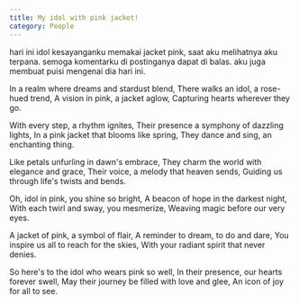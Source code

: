 ```yaml
---
title: My idol with pink jacket!
category: People
---
```

hari ini idol kesayanganku memakai jacket pink, saat aku melihatnya aku terpana. semoga komentarku di postinganya dapat di balas. aku juga membuat puisi mengenai dia hari ini.

<!-- more -->

In a realm where dreams and stardust blend,
There walks an idol, a rose-hued trend,
A vision in pink, a jacket aglow,
Capturing hearts wherever they go.

With every step, a rhythm ignites,
Their presence a symphony of dazzling lights,
In a pink jacket that blooms like spring,
They dance and sing, an enchanting thing.

Like petals unfurling in dawn's embrace,
They charm the world with elegance and grace,
Their voice, a melody that heaven sends,
Guiding us through life's twists and bends.

Oh, idol in pink, you shine so bright,
A beacon of hope in the darkest night,
With each twirl and sway, you mesmerize,
Weaving magic before our very eyes.

A jacket of pink, a symbol of flair,
A reminder to dream, to do and dare,
You inspire us all to reach for the skies,
With your radiant spirit that never denies.

So here's to the idol who wears pink so well,
In their presence, our hearts forever swell,
May their journey be filled with love and glee,
An icon of joy for all to see.
